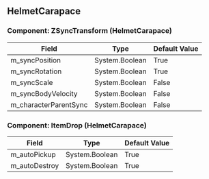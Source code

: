 ## HelmetCarapace

### Component: ZSyncTransform (HelmetCarapace)

|Field|Type|Default Value|
|-----|----|-------------|
|m_syncPosition|System.Boolean|True|
|m_syncRotation|System.Boolean|True|
|m_syncScale|System.Boolean|False|
|m_syncBodyVelocity|System.Boolean|False|
|m_characterParentSync|System.Boolean|False|

### Component: ItemDrop (HelmetCarapace)

|Field|Type|Default Value|
|-----|----|-------------|
|m_autoPickup|System.Boolean|True|
|m_autoDestroy|System.Boolean|True|

